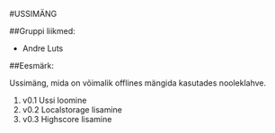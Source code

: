 #USSIMÄNG

##Gruppi liikmed:
* Andre Luts

##Eesmärk:


Ussimäng, mida on võimalik offlines mängida kasutades nooleklahve.

1. v0.1 Ussi loomine
1. v0.2 Localstorage lisamine
1. v0.3 Highscore lisamine
